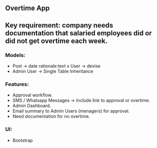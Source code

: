 ## Overtime App

## Key requirement: company needs documentation that salaried employees did or did not get overtime each week. ##

### Models:
- Post -> date rationale:text
x User -> devise
- Admin User -> Single Table Inheritance

### Features:

- Approval workflow.
- SMS / Whatsapp Messages -> Include link to approval or overtime.
- Admin Dashboard.
- Email summary to Admin Users (menagers) for approval.
- Need documentation for no overtime.

### UI:
- Bootstrap
